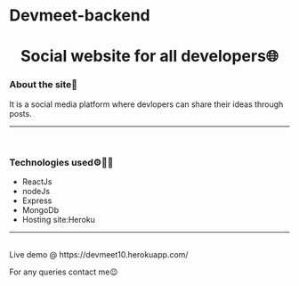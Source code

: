 # Devmeet-backend
<h1 align='center'>Social website for all developers🌐</h1>
<h3>About the site🧐</h3>
<p align='left'>
  It is a social media platform where devlopers can share their ideas through posts.
</p>
<hr>
<br>
<h3>Technologies used⚙👨‍💻</h3>
<ul>
<li> ReactJs </li>
<li> nodeJs </li>
<li> Express </li>
<li> MongoDb </li>
  <li> Hosting site:Heroku </li>
</ul>
<hr>
<br>
Live demo @ https://devmeet10.herokuapp.com/
<p>For any queries contact me😉</p>

